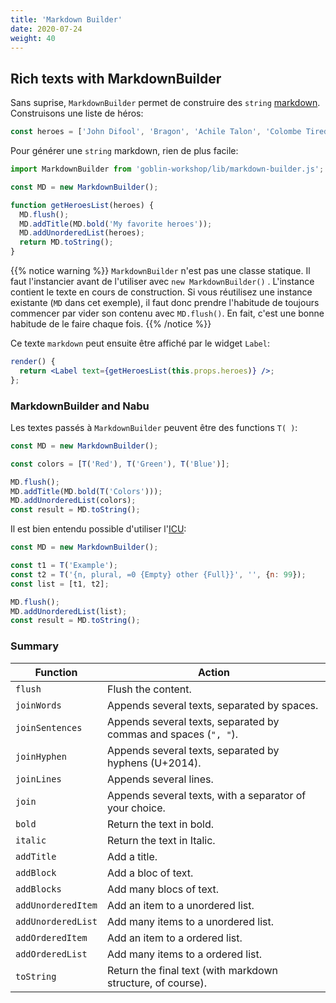 ```yaml
---
title: 'Markdown Builder'
date: 2020-07-24
weight: 40
---
```


## Rich texts with MarkdownBuilder

Sans suprise, `MarkdownBuilder` permet de construire des `string` [markdown][1].
Construisons une liste de héros:

```jsx
const heroes = ['John Difool', 'Bragon', 'Achile Talon', 'Colombe Tiredaile'];
```

Pour générer une `string` markdown, rien de plus facile:

```jsx
import MarkdownBuilder from 'goblin-workshop/lib/markdown-builder.js';

const MD = new MarkdownBuilder();

function getHeroesList(heroes) {
  MD.flush();
  MD.addTitle(MD.bold('My favorite heroes'));
  MD.addUnorderedList(heroes);
  return MD.toString();
}
```

{{% notice warning %}} `MarkdownBuilder` n'est pas une classe statique. Il faut
l'instancier avant de l'utiliser avec `new MarkdownBuilder()` . L'instance
contient le texte en cours de construction. Si vous réutilisez une instance
existante (`MD` dans cet exemple), il faut donc prendre l'habitude de toujours
commencer par vider son contenu avec `MD.flush()`. En fait, c'est une bonne
habitude de le faire chaque fois. {{% /notice %}}

Ce texte `markdown` peut ensuite être affiché par le widget `Label`:

```jsx
render() {
  return <Label text={getHeroesList(this.props.heroes)} />;
};
```

### MarkdownBuilder and Nabu

Les textes passés à `MarkdownBuilder` peuvent être des functions `T( )`:

```jsx
const MD = new MarkdownBuilder();

const colors = [T('Red'), T('Green'), T('Blue')];

MD.flush();
MD.addTitle(MD.bold(T('Colors')));
MD.addUnorderedList(colors);
const result = MD.toString();
```

Il est bien entendu possible d'utiliser l'[ICU](/goblins/nabu/t):

```jsx
const MD = new MarkdownBuilder();

const t1 = T('Example');
const t2 = T('{n, plural, =0 {Empty} other {Full}}', '', {n: 99});
const list = [t1, t2];

MD.flush();
MD.addUnorderedList(list);
const result = MD.toString();
```

### Summary

| Function           | Action                                                          |
| ------------------ | --------------------------------------------------------------- |
| `flush`            | Flush the content.                                              |
| `joinWords`        | Appends several texts, separated by spaces.                     |
| `joinSentences`    | Appends several texts, separated by commas and spaces (`", "`). |
| `joinHyphen`       | Appends several texts, separated by hyphens (U+2014).           |
| `joinLines`        | Appends several lines.                                          |
| `join`             | Appends several texts, with a separator of your choice.         |
| `bold`             | Return the text in bold.                                        |
| `italic`           | Return the text in Italic.                                      |
| `addTitle`         | Add a title.                                                    |
| `addBlock`         | Add a bloc of text.                                             |
| `addBlocks`        | Add many blocs of text.                                         |
| `addUnorderedItem` | Add an item to a unordered list.                                |
| `addUnorderedList` | Add many items to a unordered list.                             |
| `addOrderedItem`   | Add an item to a ordered list.                                  |
| `addOrderedList`   | Add many items to a ordered list.                               |
| `toString`         | Return the final text (with markdown structure, of course).     |

[1]: https://en.wikipedia.org/wiki/Markdown
